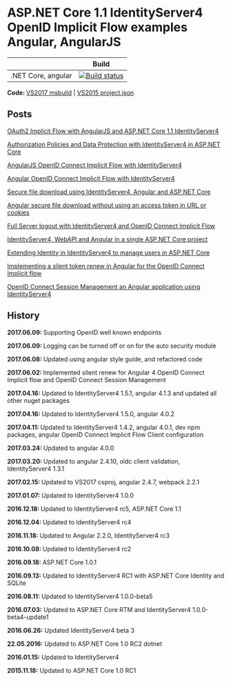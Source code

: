 # ASP.NET Core 1.1 IdentityServer4 OpenID Implicit Flow examples Angular, AngularJS


|                           | Build                                                                                                                                                                          |       
| ------------------------- | ------------------------------------------------------------------------------------------------------------------------------------------------------------------------------ |
| .NET Core, angular        | [![Build status](https://ci.appveyor.com/api/projects/status/cua2pxkvngv5rfej?svg=true)](https://ci.appveyor.com/project/damienbod/aspnet5identityserverangularimplicitflow)   |

<strong>Code: </strong> <a href="https://github.com/damienbod/AspNet5IdentityServerAngularImplicitFlow">VS2017 msbuild</a> | <a href="https://github.com/damienbod/AspNet5IdentityServerAngularImplicitFlow/tree/VS2015_project_json">VS2015 project.json</a>

## Posts

<a href="http://damienbod.com/2015/11/08/oauth2-implicit-flow-with-angular-and-asp-net-5-identity-server/"> OAuth2 Implicit Flow with AngularJS and ASP.NET Core 1.1 IdentityServer4</a>
	
<a href="http://damienbod.com/2016/02/14/authorization-policies-and-data-protection-with-identityserver4-in-asp-net-core/">Authorization Policies and Data Protection with IdentityServer4 in ASP.NET Core</a>

<a href="http://damienbod.com/2016/02/26/angular-openid-connect-implicit-flow-with-identityserver4/">AngularJS OpenID Connect Implicit Flow with IdentityServer4</a>

<a href="http://damienbod.com/2016/03/02/angular2-openid-connect-implicit-flow-with-identityserver4/">Angular OpenID Connect Implicit Flow with IdentityServer4</a>

<a href="http://damienbod.com/2016/03/14/secure-file-download-using-identityserver4-angular2-and-asp-net-core/">Secure file download using IdentityServer4, Angular and ASP.NET Core</a>

<a href="http://damienbod.com/2016/04/02/angular2-secure-file-download-without-using-an-access-token-in-url-or-cookies/">Angular secure file download without using an access token in URL or cookies</a>

<a href="https://damienbod.com/2016/09/16/full-server-logout-with-identityserver4-and-openid-connect-implicit-flow/">Full Server logout with IdentityServer4 and OpenID Connect Implicit Flow</a>

<a href="https://damienbod.com/2016/10/01/identityserver4-webapi-and-angular2-in-a-single-asp-net-core-project/">IdentityServer4, WebAPI and Angular in a single ASP.NET Core project</a>
	
<a href="https://damienbod.com/2016/11/18/extending-identity-in-identityserver4-to-manage-users-in-asp-net-core/">Extending Identity in IdentityServer4 to manage users in ASP.NET Core</a>

<a href="https://damienbod.com/2017/06/02/implementing-a-silent-token-renew-in-angular-for-the-openid-connect-implicit-flow/">Implementing a silent token renew in Angular for the OpenID Connect Implicit flow</a>

<a href="https://damienbod.com/2017/06/11/openid-connect-session-management-an-angular-application-using-identityserver4/">OpenID Connect Session Management an Angular application using IdentityServer4</a>

## History

<strong>2017.06.09: </strong>Supporting OpenID well known endpoints

<strong>2017.06.09: </strong>Logging can be turned off or on for the auto security module

<strong>2017.06.08: </strong>Updated using angular style guide, and refactored code

<strong>2017.06.02: </strong>Implemented silent renew for Angular 4 OpenID Connect Implicit flow and OpenID Connect Session Management

<strong>2017.04.16: </strong>Updated to IdentityServer4 1.5.1, angular 4.1.3 and updated all other nuget packages

<strong>2017.04.16: </strong>Updated to IdentityServer4 1.5.0, angular 4.0.2

<strong>2017.04.11: </strong>Updated to IdentityServer4 1.4.2, angular 4.0.1, dev npm packages, angular OpenID Connect Implicit Flow Client configuration 

<strong>2017.03.24: </strong>Updated to angular 4.0.0

<strong>2017.03.20: </strong>Updated to angular 2.4.10, oidc client validation, IdentityServer4 1.3.1

<strong>2017.02.15: </strong>Updated to VS2017 csproj, angular 2.4.7, webpack 2.2.1

<strong>2017.01.07: </strong>Updated to IdentityServer4 1.0.0

<strong>2016.12.18: </strong>Updated to IdentityServer4 rc5, ASP.NET Core 1.1

<strong>2016.12.04: </strong>Updated to IdentityServer4 rc4

<strong>2016.11.18: </strong>Updated to Angular 2.2.0, IdentityServer4 rc3

<strong>2016.10.08: </strong>Updated to IdentityServer4 rc2

<strong>2016.09.18: </strong> ASP.NET Core 1.0.1

<strong>2016.09.13:</strong> Updated to IdentityServer4 RC1 with ASP.NET Core Identity and SQLite

<strong>2016.08.11:</strong> Updated to IdentityServer4 1.0.0-beta5

<strong>2016.07.03:</strong> Updated to ASP.NET Core RTM and IdentityServer4 1.0.0-beta4-update1

<strong>2016.06.26:</strong> Updated IdentityServer4 beta 3</a>

<strong>22.05.2016:</strong> Updated to ASP.NET Core 1.0 RC2 dotnet

<strong>2016.01.15:</strong> Updated to IdentityServer4

<strong>2015.11.18:</strong> Updated to ASP.NET Core 1.0 RC1

